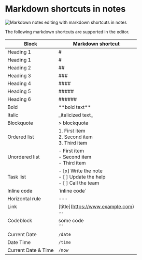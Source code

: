 # Markdown shortcuts in notes

![Markdown notes editing with markdown shortcuts in notes](/markdown-editing.gif)

The following markdown shortcuts are supported in the editor.

| Block               | Markdown shortcut                                                     |
| ------------------- | --------------------------------------------------------------------- |
| Heading 1           | #                                                                     |
| Heading 1           | #                                                                     |
| Heading 2           | ##                                                                    |
| Heading 3           | ###                                                                   |
| Heading 4           | ####                                                                  |
| Heading 5           | #####                                                                 |
| Heading 6           | ######                                                                |
| Bold                | \*\*bold text\*\*                                                     |
| Italic              | \_italicized text\_                                                   |
| Blockquote          | > blockquote                                                          |
| Ordered list        | 1. First item<br>2. Second item<br>3. Third item                      |
| Unordered list      | - First item<br>- Second item<br>- Third item                         |
| Task list           | - \[x] Write the note<br>- [ ] Update the help<br>- [ ] Call the team |
| Inline code         | \`inline code\`                                                       |
| Horizontal rule     | ---                                                                   |
| Link                | \[title](https://www.example.com)                                     |
| Codeblock           | \`\`\`<br>some code<br>\`\`\`                                         |
| Current Date        | `/date`                                                               |
| Date Time           | `/time`                                                               |
| Current Date & Time | `/now`                                                                |
